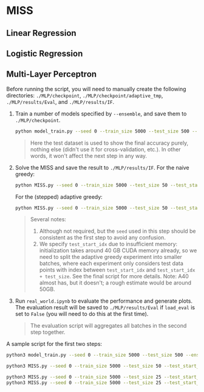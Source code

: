 # MISS

## Linear Regression

## Logistic Regression

## Multi-Layer Perceptron

Before running the script, you will need to manually create the following directories: `./MLP/checkpoint`, `./MLP/checkpoint/adaptive_tmp`, `./MLP/results/Eval`, and `./MLP/results/IF`.

1. Train a number of models specified by `--ensemble`, and save them to `./MLP/checkpoint`.
	```bash
	python model_train.py --seed 0 --train_size 5000 --test_size 500 --ensemble 5
	```
	>Here the test dataset is used to show the final accuracy purely, nothing else (didn't use it for cross-validation, etc.). In other words, it won't affect the next step in any way.
2. Solve the MISS and save the result to `./MLP/results/IF`. For the naive greedy:
	```bash
	python MISS.py --seed 0 --train_size 5000 --test_size 50 --test_start_idx 0 --ensemble 5 --k 50
	```
	For the (stepped) adaptive greedy:
	```bash
	python MISS.py --seed 0 --train_size 5000 --test_size 50 --test_start_idx 0 --ensemble 5 --k 50 --adaptive --warm_start --step 5
	```
	>Several notes:
	>1. Although not required, but the `seed` used in this step should be consistent as the first step to avoid any confusion.
	>2. We specify `test_start_idx` due to insufficient memory: initialization takes around 40 GB CUDA memory already, so we need to split the adaptive greedy experiment into smaller batches, where each experiment only considers test data points with index between `test_start_idx` and `test_start_idx + test_size`. See the final script for more details. Note: A40 almost has, but it doesn't; a rough estimate would be around 50GB.
3. Run `real_world.ipynb` to evaluate the performance and generate plots. The evaluation result will be saved to `./MLP/results/Eval` if `load_eval` is set to `False` (you will need to do this at the first time).
	>The evaluation script will aggregates all batches in the second step together.

A sample script for the first two steps:

```bash
python3 model_train.py --seed 0 --train_size 5000 --test_size 500 --ensemble 5

python3 MISS.py --seed 0 --train_size 5000 --test_size 50 --test_start_idx 0 --ensemble 5 --k 50

python3 MISS.py --seed 0 --train_size 5000 --test_size 25 --test_start_idx 0 --ensemble 5 --k 50 --adaptive --warm_start --step 5
python3 MISS.py --seed 0 --train_size 5000 --test_size 25 --test_start_idx 25 --ensemble 5 --k 50 --adaptive --warm_start --step 5
```